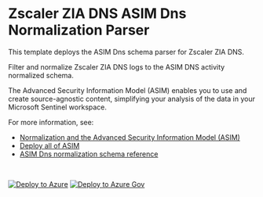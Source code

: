# Zscaler ZIA DNS ASIM Dns Normalization Parser

This template deploys the ASIM Dns schema parser for Zscaler ZIA DNS.

Filter and normalize Zscaler ZIA DNS logs to the ASIM DNS activity normalized schema.


The Advanced Security Information Model (ASIM) enables you to use and create source-agnostic content, simplifying your analysis of the data in your Microsoft Sentinel workspace.

For more information, see:

- [Normalization and the Advanced Security Information Model (ASIM)](https://aka.ms/AboutASIM)
- [Deploy all of ASIM](https://aka.ms/DeployASIM)
- [ASIM Dns normalization schema reference](https://aka.ms/ASimDnsDoc)

<br>

[![Deploy to Azure](https://aka.ms/deploytoazurebutton)](https://portal.azure.com/#create/Microsoft.Template/uri/https%3A%2F%2Fraw.githubusercontent.com%2FAzure%2FAzure-Sentinel%2Fmaster%2FParsers%2FASimDns%2FARM%2FvimDnszScalerZIA%2FvimDnszScalerZIA.json) [![Deploy to Azure Gov](https://aka.ms/deploytoazuregovbutton)](https://portal.azure.us/#create/Microsoft.Template/uri/https%3A%2F%2Fraw.githubusercontent.com%2FAzure%2FAzure-Sentinel%2Fmaster%2FParsers%2FASimDns%2FARM%2FvimDnszScalerZIA%2FvimDnszScalerZIA.json)
